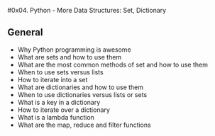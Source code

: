 #0x04. Python - More Data Structures: Set, Dictionary

## General
- Why Python programming is awesome
- What are sets and how to use them
- What are the most common methods of set and how to use them
- When to use sets versus lists
- How to iterate into a set
- What are dictionaries and how to use them
- When to use dictionaries versus lists or sets
- What is a key in a dictionary
- How to iterate over a dictionary
- What is a lambda function
- What are the map, reduce and filter functions

